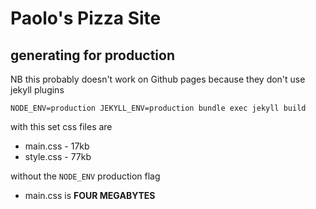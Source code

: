 # Paolo's Pizza Site

## generating for production

NB this probably doesn't work on Github pages because they don't use jekyll plugins

`NODE_ENV=production JEKYLL_ENV=production bundle exec jekyll build`

with this set css files are

* main.css - 17kb
* style.css - 77kb

without the `NODE_ENV` production flag

* main.css is __FOUR MEGABYTES__
